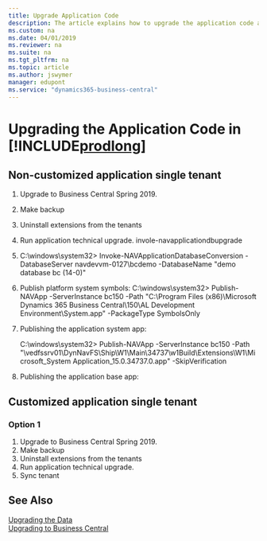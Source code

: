 ```yaml
---
title: Upgrade Application Code
description: The article explains how to upgrade the application code and how to merge code from different versions of the application.
ms.custom: na
ms.date: 04/01/2019
ms.reviewer: na
ms.suite: na
ms.tgt_pltfrm: na
ms.topic: article
ms.author: jswymer
manager: edupont
ms.service: "dynamics365-business-central"
---
```

# Upgrading the Application Code in [!INCLUDE[prodlong](../developer/includes/prodlong.md)]

## Non-customized application single tenant

1. Upgrade to Business Central Spring 2019.
2. Make backup
3. Uninstall extensions from the tenants
4. Run application technical upgrade. invole-navapplicationdbupgrade
  1. C:\windows\system32> Invoke-NAVApplicationDatabaseConversion -DatabaseServer navdevvm-0127\bcdemo -DatabaseName "demo database bc (14-0)"
6. Publish platform system symbols: C:\windows\system32> Publish-NAVApp -ServerInstance bc150 -Path "C:\Program Files (x86)\Microsoft Dynamics 365 Business Central\150\AL Development Environment\System.app" -PackageType SymbolsOnly
7. Publishing the application system app:

    C:\windows\system32> Publish-NAVApp -ServerInstance bc150 -Path "\\vedfssrv01\DynNavFS\Ship\W1\Main\34737\w1Build\Extensions\W1\Microsoft_System Application_15.0.34737.0.app" -SkipVerification

7. Publishing the application base app:



## Customized application single tenant
### Option 1

1. Upgrade to Business Central Spring 2019.
2. Make backup
3. Uninstall extensions from the tenants
4. Run application technical upgrade.
5. Sync tenant


## See Also  
[Upgrading the Data](Upgrading-the-Data.md)   
[Upgrading to Business Central](upgrading-to-business-central.md)  
